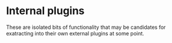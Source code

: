 # Internal plugins

These are isolated bits of functionality that may be candidates for exatracting into their own external plugins at some point.